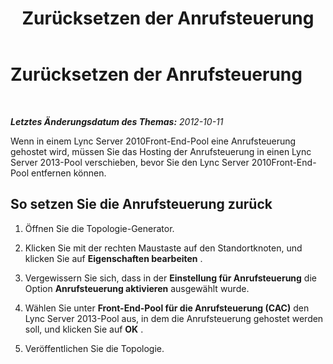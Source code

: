 ﻿---
title: Zurücksetzen der Anrufsteuerung
TOCTitle: Zurücksetzen der Anrufsteuerung
ms:assetid: 5873f56c-f3d6-4d73-beea-c9f37d5077f6
ms:mtpsurl: https://technet.microsoft.com/de-de/library/JJ688064(v=OCS.15)
ms:contentKeyID: 49890758
ms.date: 05/19/2016
mtps_version: v=OCS.15
ms.translationtype: HT
---

# Zurücksetzen der Anrufsteuerung

 

_**Letztes Änderungsdatum des Themas:** 2012-10-11_

Wenn in einem Lync Server 2010Front-End-Pool eine Anrufsteuerung gehostet wird, müssen Sie das Hosting der Anrufsteuerung in einen Lync Server 2013-Pool verschieben, bevor Sie den Lync Server 2010Front-End-Pool entfernen können.

## So setzen Sie die Anrufsteuerung zurück

1.  Öffnen Sie die Topologie-Generator.

2.  Klicken Sie mit der rechten Maustaste auf den Standortknoten, und klicken Sie auf **Eigenschaften bearbeiten** .

3.  Vergewissern Sie sich, dass in der **Einstellung für Anrufsteuerung** die Option **Anrufsteuerung aktivieren** ausgewählt wurde.

4.  Wählen Sie unter **Front-End-Pool für die Anrufsteuerung (CAC)** den Lync Server 2013-Pool aus, in dem die Anrufsteuerung gehostet werden soll, und klicken Sie auf **OK** .

5.  Veröffentlichen Sie die Topologie.

